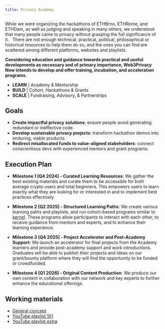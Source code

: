 ```yaml
---
title: Privacy Academy
---
```


While we were organizing the hackathons of ETHBrno, ETHRome, and ETHDam, as well as judging and speaking in many others, we understood that many people came to privacy without grasping the full significance of it.   There are not enough technical, practical, political, philosophical or historical resources to help them do so, and the ones you can find are scattered among different platforms, websites and playlists. 

**Considering education and guidance towards practical and useful developments as necessary and of primary importance, Web3Privacy Now intends to develop and offer training, incubation, and acceleration programs.**

- **LEARN** | Academy & Mentorship
- **BUILD** | Cohort, Hackathons & Grants
- **SCALE** | Fundraising, Advisory, & Partnerships

## Goals

- **Create impactful privacy solutions**: 
ensure people avoid generating redundant or ineffective code.
- **Develop sustainable privacy projects**: 
transform hackathon demos into enduring, viable products.
- **Redirect misallocated funds to value-aligned stakeholders**: 
connect conscientious devs with experienced mentors and grant programs.


## Execution Plan

- **Milestone 1 [Q4 2024] - Curated Learning Resources**: We gather the best existing materials and curate them to be accessible for both average crypto users and total beginners. This empowers users to learn exactly what they are looking for or interested in and to implement best practices effectively.

- **Milestone 2 [Q2 2025] - Structured Learning Paths**: We create various learning paths and playlists, and run cohort-based programs similar to [kernel](https://www.kernel.community/en/). These programs allow participants to interact with each other, to receive guidance from mentors and experts, and to enhance their learning experience.

- **Milestone 3 [Q4 2025] - Project Accelerator and Post-Academy Support**: We launch an accelerator for final projects from the Academy learners and provide post-academy support and work introductions. Graduates will be able to publish their projects and ideas on our grant/bounty platform where they will find the opportunity to be funded or crowdfunded.

- **Milestone 4 [Q1 2026] - Original Content Production**: We produce our own content in collaboration with our network and key experts to further enhance the educational offerings.

## Working materials
- [General concept](https://app.skiff.com/docs/7be63d2c-016b-4453-a437-c23f3c884fde#9prgGol6PqZPiGjbmtNuk5jCf658ZOMYMrUpNJ/n+r0=)
- [YouTube playlist 101](https://www.youtube.com/watch?v=iukzbf95qGk&list=PLSsVHWrO8Yh3J1g8kFmfxpTZ8DAB-Qr-W&pp=iAQB)
- [YouTube playlist extra](https://www.youtube.com/watch?v=zNDQcoZHn7k&list=PLSsVHWrO8Yh04zrwL24V_9WXlkICIoj8V&pp=iAQB)
